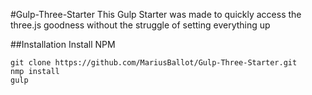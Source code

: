 #Gulp-Three-Starter
This Gulp Starter was made to quickly access the three.js goodness without the struggle of setting everything up

##Installation
Install NPM
```
git clone https://github.com/MariusBallot/Gulp-Three-Starter.git
nmp install
gulp
```